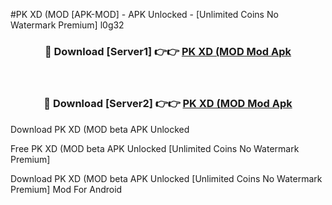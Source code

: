 #PK XD (MOD [APK-MOD] - APK Unlocked - [Unlimited Coins No Watermark Premium] l0g32



<div align="center">

<h3>🔴 Download [Server1] 👉👉 <a href="https://momento.my/?title=PK_XD_(MOD">PK XD (MOD Mod Apk</a></h3><br>

<h3>🔴 Download [Server2] 👉👉 <a href="https://momento.my/?title=PK_XD_(MOD">PK XD (MOD Mod Apk</a></h3>
</div>



Download PK XD (MOD beta APK Unlocked

Free PK XD (MOD beta APK Unlocked [Unlimited Coins No Watermark Premium]

Download PK XD (MOD beta APK Unlocked [Unlimited Coins No Watermark Premium] Mod For Android
